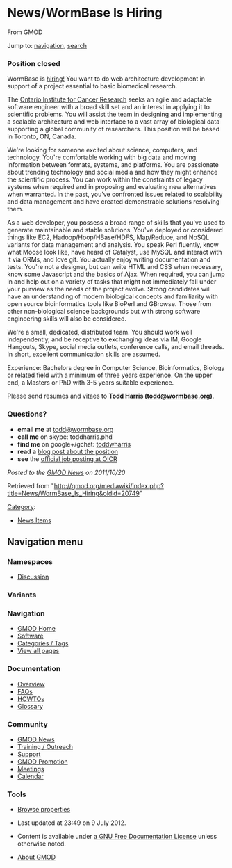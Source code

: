 









<span id="top"></span>







# <span dir="auto">News/WormBase Is Hiring</span>





From GMOD









Jump to: [navigation](#mw-navigation), [search](#p-search)





### <span id="Position_closed" class="mw-headline">Position closed</span>

WormBase is <a
href="http://blog.wormbase.org/2011/10/19/wormbase-now-hiring-web-architectdeveloper/"
class="external text" rel="nofollow">hiring!</a> You want to do web
architecture development in support of a project essential to basic
biomedical research.

The <a href="http://www.oicr.on.ca/" class="external text"
rel="nofollow">Ontario Institute for Cancer Research</a> seeks an agile
and adaptable software engineer with a broad skill set and an interest
in applying it to scientific problems. You will assist the team in
designing and implementing a scalable architecture and web interface to
a vast array of biological data supporting a global community of
researchers. This position will be based in Toronto, ON, Canada.

We're looking for someone excited about science, computers, and
technology. You're comfortable working with big data and moving
information between formats, systems, and platforms. You are passionate
about trending technology and social media and how they might enhance
the scientific process. You can work within the constraints of legacy
systems when required and in proposing and evaluating new alternatives
when warranted. In the past, you’ve confronted issues related to
scalability and data management and have created demonstrable solutions
resolving them.

As a web developer, you possess a broad range of skills that you've used
to generate maintainable and stable solutions. You've deployed or
considered things like EC2, Hadoop/Hoop/HBase/HDFS, Map/Reduce, and
NoSQL variants for data management and analysis. You speak Perl
fluently, know what Moose look like, have heard of Catalyst, use MySQL
and interact with it via ORMs, and love git. You actually enjoy writing
documentation and tests. You're not a designer, but can write HTML and
CSS when necessary, know some Javascript and the basics of Ajax. When
required, you can jump in and help out on a variety of tasks that might
not immediately fall under your purview as the needs of the project
evolve. Strong candidates will have an understanding of modern
biological concepts and familiarity with open source bioinformatics
tools like BioPerl and GBrowse. Those from other non-biological science
backgrounds but with strong software engineering skills will also be
considered.

We're a small, dedicated, distributed team. You should work well
independently, and be receptive to exchanging ideas via IM, Google
Hangouts, Skype, social media outlets, conference calls, and email
threads. In short, excellent communication skills are assumed.

Experience: Bachelors degree in Computer Science, Bioinformatics,
Biology or related field with a minimum of three years experience. On
the upper end, a Masters or PhD with 3-5 years suitable experience.

Please send resumes and vitaes to **Todd Harris (todd@wormbase.org)**.

### <span id="Questions.3F" class="mw-headline">Questions?</span>

- **email me** at todd@wormbase.org
- **call me** on skype: toddharris.phd
- **find me** on google+/gchat:
  <a href="https://plus.google.com/u/2/110418008431460860105/about/p/pub"
  class="external text" rel="nofollow">toddwharris</a>
- **read** a <a
  href="http://blog.wormbase.org/2011/10/19/wormbase-now-hiring-web-architectdeveloper/"
  class="external text" rel="nofollow">blog post about the position</a>
- **see** the <a
  href="https://www.recruitingsite.com/csbsites/oicr/JobDescription.asp?JobNumber=663696"
  class="external text" rel="nofollow">official job posting at OICR</a>

  



*Posted to the [GMOD News](../GMOD_News "GMOD News") on 2011/10/20*







Retrieved from
"<http://gmod.org/mediawiki/index.php?title=News/WormBase_Is_Hiring&oldid=20749>"







[Category](../Special%3ACategories "Special%3ACategories"):

- [News Items](../Category%3ANews_Items "Category%3ANews Items")















## Navigation menu









### Namespaces


- <span id="ca-talk"><a
  href="http://gmod.org/mediawiki/index.php?title=Talk:News/WormBase_Is_Hiring&amp;action=edit&amp;redlink=1"
  accesskey="t"
  title="Discussion about the content page [t]">Discussion</a></span>





### 

### Variants[](#)























<a href="../Main_Page"
style="background-image: url(../../images/GMOD-cogs.png);"
title="Visit the main page"></a>





### Navigation



- <span id="n-GMOD-Home">[GMOD Home](../Main_Page)</span>
- <span id="n-Software">[Software](../GMOD_Components)</span>
- <span id="n-Categories-.2F-Tags">[Categories /
  Tags](../Categories)</span>
- <span id="n-View-all-pages">[View all
  pages](../Special:AllPages)</span>







### Documentation



- <span id="n-Overview">[Overview](../Overview)</span>
- <span id="n-FAQs">[FAQs](../Category%3AFAQ)</span>
- <span id="n-HOWTOs">[HOWTOs](../Category%3AHOWTO)</span>
- <span id="n-Glossary">[Glossary](../Glossary)</span>







### Community



- <span id="n-GMOD-News">[GMOD News](../GMOD_News)</span>
- <span id="n-Training-.2F-Outreach">[Training /
  Outreach](../Training_and_Outreach)</span>
- <span id="n-Support">[Support](../Support)</span>
- <span id="n-GMOD-Promotion">[GMOD Promotion](../GMOD_Promotion)</span>
- <span id="n-Meetings">[Meetings](../Meetings)</span>
- <span id="n-Calendar">[Calendar](../Calendar)</span>







### Tools




- <span id="t-smwbrowselink"><a href="../Special%3ABrowse/News-2FWormBase_Is_Hiring"
  rel="smw-browse">Browse properties</a></span>












- <span id="footer-info-lastmod">Last updated at 23:49 on 9 July
  2012.</span>
<!-- - <span id="footer-info-viewcount">8,393 page views.</span> -->
- <span id="footer-info-copyright">Content is available under
  <a href="http://www.gnu.org/licenses/fdl-1.3.html" class="external"
  rel="nofollow">a GNU Free Documentation License</a> unless otherwise
  noted.</span>

<!-- -->

- <span id="footer-places-about">[About
  GMOD](../GMOD%3AAbout "GMOD%3AAbout")</span>

<!-- -->







